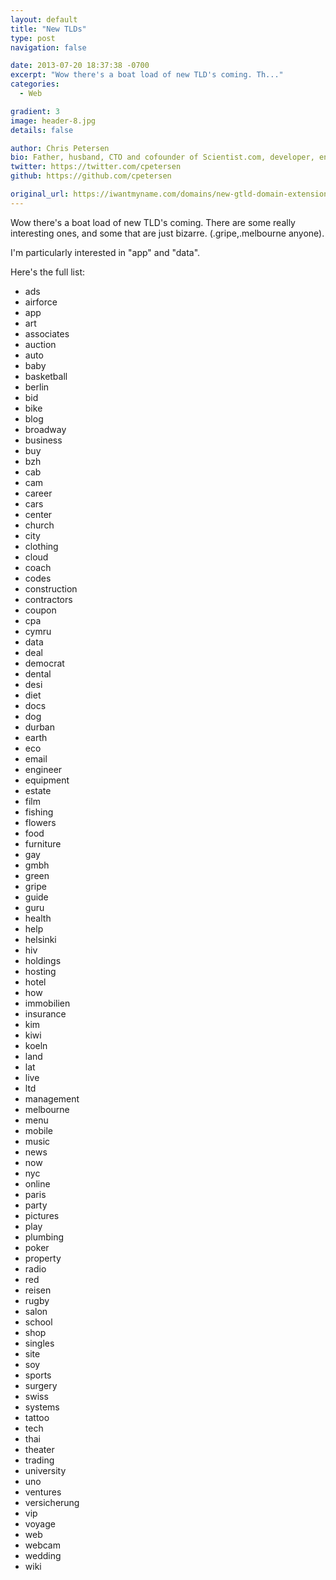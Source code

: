 ```yaml
---
layout: default
title: "New TLDs"
type: post
navigation: false

date: 2013-07-20 18:37:38 -0700
excerpt: "Wow there's a boat load of new TLD's coming. Th..."
categories:
  - Web

gradient: 3
image: header-8.jpg
details: false

author: Chris Petersen
bio: Father, husband, CTO and cofounder of Scientist.com, developer, entrepreneur and technologist.
twitter: https://twitter.com/cpetersen
github: https://github.com/cpetersen

original_url: https://iwantmyname.com/domains/new-gtld-domain-extensions
---
```



Wow there's a boat load of new TLD's coming. There are some really interesting ones, and some that are just bizarre. (.gripe,.melbourne anyone).

I'm particularly interested in "app" and "data".

 Here's the full list: 

 * ads
 * airforce
 * app
 * art
 * associates
 * auction
 * auto
 * baby
 * basketball
 * berlin
 * bid
 * bike
 * blog
 * broadway
 * business
 * buy
 * bzh
 * cab
 * cam
 * career
 * cars
 * center
 * church
 * city
 * clothing
 * cloud
 * coach
 * codes
 * construction
 * contractors
 * coupon
 * cpa
 * cymru
 * data
 * deal
 * democrat
 * dental
 * desi
 * diet
 * docs
 * dog
 * durban
 * earth
 * eco
 * email
 * engineer
 * equipment
 * estate
 * film
 * fishing
 * flowers
 * food
 * furniture
 * gay
 * gmbh
 * green
 * gripe
 * guide
 * guru
 * health
 * help
 * helsinki
 * hiv
 * holdings
 * hosting
 * hotel
 * how
 * immobilien
 * insurance
 * kim
 * kiwi
 * koeln
 * land
 * lat
 * live
 * ltd
 * management
 * melbourne
 * menu
 * mobile
 * music
 * news
 * now
 * nyc
 * online
 * paris
 * party
 * pictures
 * play
 * plumbing
 * poker
 * property
 * radio
 * red
 * reisen
 * rugby
 * salon
 * school
 * shop
 * singles
 * site
 * soy
 * sports
 * surgery
 * swiss
 * systems
 * tattoo
 * tech
 * thai
 * theater
 * trading
 * university
 * uno
 * ventures
 * versicherung
 * vip
 * voyage
 * web
 * webcam
 * wedding
 * wiki

 
